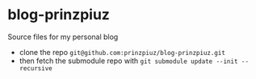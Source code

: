 # blog-prinzpiuz
Source files for my personal blog

- clone the repo
```git@github.com:prinzpiuz/blog-prinzpiuz.git```
- then fetch the submodule repo with
```git submodule update --init --recursive```
